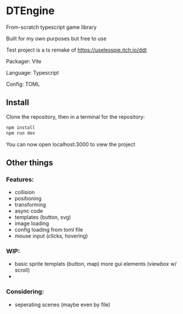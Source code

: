 # DTEngine

From-scratch typescript game library

Built for my own purposes but free to use

Test project is a ts remake of https://uselesspie.itch.io/ddt

Packager: Vite

Language: Typescript

Config: TOML

## Install

Clone the repository, then in a terminal for the repository:

```sh
npm install
npm run dev
```

You can now open localhost:3000 to view the project

## Other things

### Features:

-   collision
-	positioning
-	transforming
-	async code
-	templates (button, svg)
-   image loading
-   config loading from toml file
-	mouse input (clicks, hovering)


### WIP:

-   basic sprite templats (button, map)
	more gui elements (viewbox w/ scroll)
-   

### Considering:

-   seperating scenes (maybe even by file)
